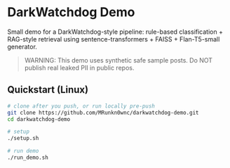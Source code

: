 # DarkWatchdog Demo

Small demo for a DarkWatchdog-style pipeline: rule-based classification + RAG-style retrieval using sentence-transformers + FAISS + Flan-T5-small generator.

> WARNING: This demo uses synthetic safe sample posts. Do NOT publish real leaked PII in public repos.

## Quickstart (Linux)

```bash
# clone after you push, or run locally pre-push
git clone https://github.com/MRunkn0wnc/darkwatchdog-demo.git
cd darkwatchdog-demo

# setup
./setup.sh

# run demo
./run_demo.sh
